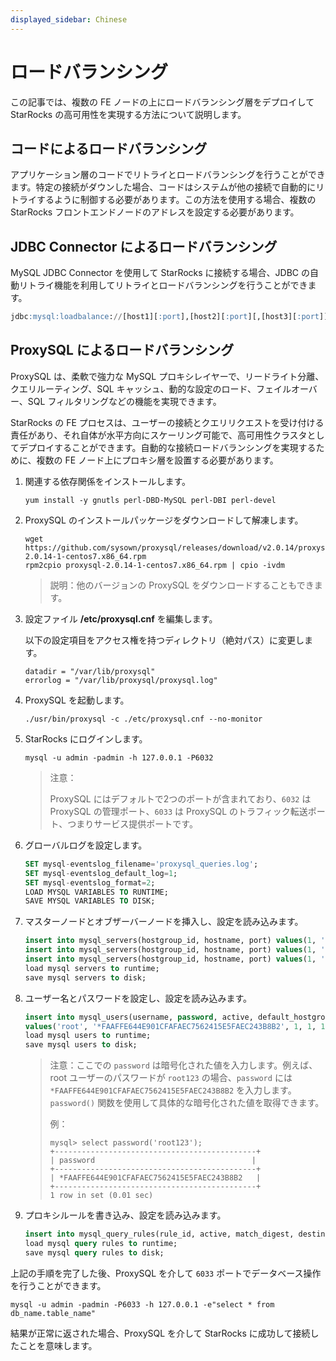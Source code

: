 ```yaml
---
displayed_sidebar: Chinese
---
```


# ロードバランシング

この記事では、複数の FE ノードの上にロードバランシング層をデプロイして StarRocks の高可用性を実現する方法について説明します。

## コードによるロードバランシング

アプリケーション層のコードでリトライとロードバランシングを行うことができます。特定の接続がダウンした場合、コードはシステムが他の接続で自動的にリトライするように制御する必要があります。この方法を使用する場合、複数の StarRocks フロントエンドノードのアドレスを設定する必要があります。

## JDBC Connector によるロードバランシング

MySQL JDBC Connector を使用して StarRocks に接続する場合、JDBC の自動リトライ機能を利用してリトライとロードバランシングを行うことができます。

```sql
jdbc:mysql:loadbalance://[host1][:port],[host2][:port][,[host3][:port]]...[/[database]][?propertyName1=propertyValue1[&propertyName2=propertyValue2]...]
```

## ProxySQL によるロードバランシング

ProxySQL は、柔軟で強力な MySQL プロキシレイヤーで、リードライト分離、クエリルーティング、SQL キャッシュ、動的な設定のロード、フェイルオーバー、SQL フィルタリングなどの機能を実現できます。

StarRocks の FE プロセスは、ユーザーの接続とクエリリクエストを受け付ける責任があり、それ自体が水平方向にスケーリング可能で、高可用性クラスタとしてデプロイすることができます。自動的な接続ロードバランシングを実現するために、複数の FE ノード上にプロキシ層を設置する必要があります。

1. 関連する依存関係をインストールします。

    ```shell
    yum install -y gnutls perl-DBD-MySQL perl-DBI perl-devel
    ```

2. ProxySQL のインストールパッケージをダウンロードして解凍します。

    ```shell
    wget https://github.com/sysown/proxysql/releases/download/v2.0.14/proxysql-2.0.14-1-centos7.x86_64.rpm
    rpm2cpio proxysql-2.0.14-1-centos7.x86_64.rpm | cpio -ivdm
    ```

    > 説明：他のバージョンの ProxySQL をダウンロードすることもできます。

3. 設定ファイル **/etc/proxysql.cnf** を編集します。

    以下の設定項目をアクセス権を持つディレクトリ（絶対パス）に変更します。

    ```plain text
    datadir = "/var/lib/proxysql"
    errorlog = "/var/lib/proxysql/proxysql.log"
    ```

4. ProxySQL を起動します。

    ```shell
    ./usr/bin/proxysql -c ./etc/proxysql.cnf --no-monitor
    ```

5. StarRocks にログインします。

    ```shell
    mysql -u admin -padmin -h 127.0.0.1 -P6032
    ```

    > 注意：
    >
    > ProxySQL にはデフォルトで2つのポートが含まれており、`6032` は ProxySQL の管理ポート、`6033` は ProxySQL のトラフィック転送ポート、つまりサービス提供ポートです。

6. グローバルログを設定します。

    ```sql
    SET mysql-eventslog_filename='proxysql_queries.log';
    SET mysql-eventslog_default_log=1;
    SET mysql-eventslog_format=2;
    LOAD MYSQL VARIABLES TO RUNTIME;
    SAVE MYSQL VARIABLES TO DISK;
    ```

7. マスターノードとオブザーバーノードを挿入し、設定を読み込みます。

    ```sql
    insert into mysql_servers(hostgroup_id, hostname, port) values(1, '172.26.92.139', 9030);
    insert into mysql_servers(hostgroup_id, hostname, port) values(1, '172.26.34.139', 9030);
    insert into mysql_servers(hostgroup_id, hostname, port) values(1, '172.26.34.140', 9030);
    load mysql servers to runtime;
    save mysql servers to disk;
    ```

8. ユーザー名とパスワードを設定し、設定を読み込みます。

    ```sql
    insert into mysql_users(username, password, active, default_hostgroup, backend, frontend) 
    values('root', '*FAAFFE644E901CFAFAEC7562415E5FAEC243B8B2', 1, 1, 1, 1);
    load mysql users to runtime; 
    save mysql users to disk;
    ```

    > 注意：ここでの `password` は暗号化された値を入力します。例えば、root ユーザーのパスワードが `root123` の場合、`password` には `*FAAFFE644E901CFAFAEC7562415E5FAEC243B8B2` を入力します。`password()` 関数を使用して具体的な暗号化された値を取得できます。
    >
    > 例：
    >
    > ```plain text
    > mysql> select password('root123');
    > +---------------------------------------------+
    > | password                                   |
    > +---------------------------------------------+
    > | *FAAFFE644E901CFAFAEC7562415E5FAEC243B8B2   |
    > +---------------------------------------------+
    > 1 row in set (0.01 sec)
    > ```

9. プロキシルールを書き込み、設定を読み込みます。

    ```sql
    insert into mysql_query_rules(rule_id, active, match_digest, destination_hostgroup, mirror_hostgroup, apply) values(1, 1, '.', 1, 2, 1);
    load mysql query rules to runtime; 
    save mysql query rules to disk;
    ```

上記の手順を完了した後、ProxySQL を介して `6033` ポートでデータベース操作を行うことができます。

```shell
mysql -u admin -padmin -P6033 -h 127.0.0.1 -e"select * from db_name.table_name"
```

結果が正常に返された場合、ProxySQL を介して StarRocks に成功して接続したことを意味します。
